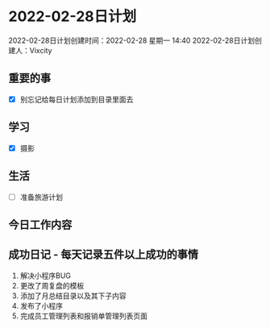 # 2022-02-28日计划

2022-02-28日计划创建时间：2022-02-28 星期一  14:40
2022-02-28日计划创建人：Vixcity

## 重要的事
- [x] 别忘记给每日计划添加到目录里面去

## 学习
- [x] 摄影

## 生活
- [ ] 准备旅游计划

## 今日工作内容

## 成功日记 - 每天记录五件以上成功的事情
1. 解决小程序BUG
2. 更改了周复盘的模板
3. 添加了月总结目录以及其下子内容
4. 发布了小程序
5.  完成员工管理列表和报销单管理列表页面